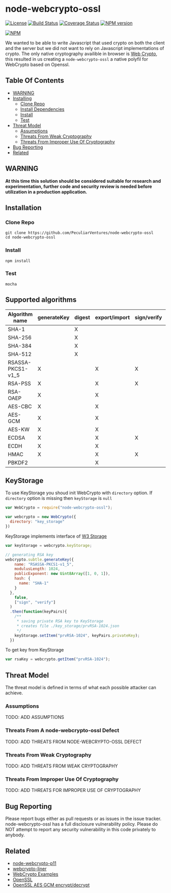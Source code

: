 # node-webcrypto-ossl

[![License](https://img.shields.io/badge/license-MIT-green.svg?style=flat)](https://raw.githubusercontent.com/PeculiarVentures/node-webcrypto-ossl/master/LICENSE)
[![Build Status](https://travis-ci.org/PeculiarVentures/node-webcrypto-ossl.svg?branch=master)](https://travis-ci.org/PeculiarVentures/node-webcrypto-ossl)
[![Coverage Status](https://coveralls.io/repos/github/PeculiarVentures/node-webcrypto-ossl/badge.svg?branch=master)](https://coveralls.io/github/PeculiarVentures/node-webcrypto-ossl?branch=master)
[![NPM version](https://badge.fury.io/js/node-webcrypto-ossl.png)](http://badge.fury.io/js/node-webcrypto-ossl)

[![NPM](https://nodei.co/npm-dl/node-webcrypto-ossl.png?months=2&height=2)](https://nodei.co/npm/node-webcrypto-ossl/)

We wanted to be able to write Javascript that used crypto on both the client and the server but we did not want to rely on Javascript implementations of crypto. The only native cryptography availible in browser is [Web Crypto](http://caniuse.com/#search=cryptography), this resulted in us creating a `node-webcrypto-ossl` a native polyfil for WebCrypto based on Openssl.

## Table Of Contents

* [WARNING](#warning)
* [Installing](#installing)
  * [Clone Repo](#clone-repo)
  * [Install Dependencies](#install-dependencies)
  * [Install](#install)
  * [Test](#test)
* [Threat Model](#threat-model)
  * [Assumptions](#assumptions)
  * [Threats From Weak Cryptography](#threats-from-weak-cryptography)
  * [Threats From Improper Use Of Cryptography](#threats-from-improper-use-of-cryptography)
* [Bug Reporting](#bug-reporting)
* [Related](#related)

## WARNING

**At this time this solution should be considered suitable for research and experimentation, further code and security review is needed before utilization in a production application.**

## Installation

### Clone Repo

```
git clone https://github.com/PeculiarVentures/node-webcrypto-ossl
cd node-webcrypto-ossl
```

### Install 

```                          
npm install
```

### Test

```
mocha
```

## Supported algorithms

| Algorithm name    | generateKey | digest  | export/import | sign/verify | encrypt/decrypt | wrapKey/unwrapKey | derive  |
|-------------------|-------------|---------|---------------|-------------|-----------------|-------------------|---------|
| SHA-1             |             |    X    |               |             |                 |                   |         |
| SHA-256           |             |    X    |               |             |                 |                   |         |
| SHA-384           |             |    X    |               |             |                 |                   |         |
| SHA-512           |             |    X    |               |             |                 |                   |         |
| RSASSA-PKCS1-v1_5 |      X      |         |       X       |      X      |                 |                   |         |
| RSA-PSS           |      X      |         |       X       |      X      |                 |                   |         |
| RSA-OAEP          |      X      |         |       X       |             |        X        |         X         |         |
| AES-CBC           |      X      |         |       X       |             |        X        |         X         |         |
| AES-GCM           |      X      |         |       X       |             |        X        |         X         |         |
| AES-KW            |      X      |         |       X       |             |                 |         X         |         |
| ECDSA             |      X      |         |       X       |      X      |                 |                   |         |
| ECDH              |      X      |         |       X       |             |                 |                   |    X    |
| HMAC              |      X      |         |       X       |      X      |                 |                   |         |
| PBKDF2            |             |         |       X       |             |                 |                   |    X    |

## KeyStorage

To use KeyStorage you shoud init WebCrypto with `directory` option. If `directory` option is missing then `keyStorage` is `null`

```javascript
var WebCrypto = require("node-webcrypto-ossl");

var webcrypto = new WebCrypto({
  directory: "key_storage"
})
```

KeyStorage implements interface of [W3 Storage](https://developer.mozilla.org/en-US/docs/Web/API/Storage)

```javascript
var keyStorage = webcrypto.keyStorage;

// generating RSA key
webcrypto.subtle.generateKey({
    name: "RSASSA-PKCS1-v1_5",
    modulusLength: 1024,
    publicExponent: new Uint8Array([1, 0, 1]),
    hash: {
      name: "SHA-1"
    }
  },
    false,
    ["sign", "verify"]
  )
  .then(function(keyPairs){
    /** 
     * saving private RSA key to KeyStorage
     * creates file ./key_storage/prvRSA-1024.json
     */
    keyStorage.setItem("prvRSA-1024", keyPairs.privateKey);
  })
```

To get key from KeyStorage
```javascript
var rsaKey = webcrypto.getItem("prvRSA-1024");
```

## Threat Model

The threat model is defined in terms of what each possible attacker can achieve. 

### Assumptions

TODO: ADD ASSUMPTIONS

### Threats From A node-webcrypto-ossl Defect

TODO: ADD THREATS FROM NODE-WEBCRYPTO-OSSL DEFECT

### Threats From Weak Cryptography

TODO: ADD THREATS FROM WEAK CRYPTOGRAPHY

### Threats From Improper Use Of Cryptography

TODO: ADD THREATS FOR IMPROPER USE OF CRYPTOGRAPHY


## Bug Reporting
Please report bugs either as pull requests or as issues in the issue tracker. node-webcrypto-ossl has a full disclosure vulnerability policy. Please do NOT attempt to report any security vulnerability in this code privately to anybody.


## Related
 - [node-webcrypto-p11](https://github.com/PeculiarVentures/node-webcrypto-p11)
 - [webcrypto-liner](https://github.com/PeculiarVentures/webcrypto-liner)
 - [WebCrypto Examples](https://github.com/diafygi/webcrypto-examples)
 - [OpenSSL](https://github.com/openssl/openssl)
 - [OpenSSL AES GCM encrypt/decrypt](https://wiki.openssl.org/index.php/EVP_Authenticated_Encryption_and_Decryption)
